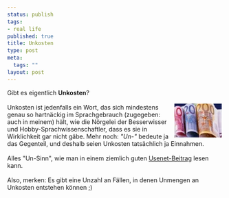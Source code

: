 ```yaml
--- 
status: publish
tags: 
- real life
published: true
title: Unkosten
type: post
meta: 
  tags: ""
layout: post
---
```

Gibt es eigentlich <span style="font-weight: bold;">Unkosten</span>?<br /><br /><img width="110" hspace="5" height="79" border="0" align="right" src="/media/wp/allgemein/euro.serendipityThumb.jpg" alt=""  />Unkosten ist jedenfalls ein Wort, das sich mindestens genau so hartnäckig im Sprachgebrauch (zugegeben: auch in meinem) hält, wie die Nörgelei der Besserwisser und Hobby-Sprachwissenschaftler, dass es sie in Wirklichkeit gar nicht gäbe. Mehr noch: <span style="font-style: italic;">&quot;Un-&quot;</span> bedeute ja das Gegenteil, und deshalb seien Unkosten tatsächlich ja Einnahmen.<br /><br />Alles &quot;Un-Sinn&quot;, wie man in einem ziemlich guten <a href="http://groups.google.de/groups?selm=cn4kci%24l6c%2401%241@news.t-online.com&rnum=1" title="http://groups.google.de/groups?selm=cn4kci%24l6c%2401%241@news.t-online.com&rnum=1" onmouseover="window.status='http://groups.google.de/groups?selm=cn4kci%24l6c%2401%241@news.t-online.com&rnum=1';return true;" onmouseout="window.status='';return true;">Usenet-Beitrag</a> lesen kann.<br /><br />Also, merken: Es gibt eine Unzahl an Fällen, in denen Unmengen an Unkosten entstehen können ;)<br />
